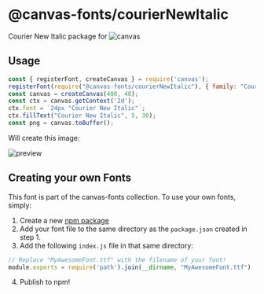 @canvas-fonts/courierNewItalic
====

Courier New Italic package for ![canvas](https://npmjs.org/package/canvas)

## Usage

```js
const { registerFont, createCanvas } = require('canvas');
registerFont(require("@canvas-fonts/courierNewItalic"), { family: "Courier New Italic" });
const canvas = createCanvas(400, 48);
const ctx = canvas.getContext('2d');
ctx.font = `24px "Courier New Italic"`;
ctx.fillText("Courier New Italic", 5, 30);
const png = canvas.toBuffer();
```

Will create this image:

![preview](https://github.com/retrohacker/canvas-fonts/raw/master/previews/courierNewItalic.png)

## Creating your own Fonts

This font is part of the canvas-fonts collection. To use your own fonts, simply:

1. Create a new [npm package](https://docs.npmjs.com/creating-node-js-modules)
2. Add your font file to the same directory as the `package.json` created in step 1.
3. Add the following `index.js` file in that same directory:

```js
// Replace "MyAwesomeFont.ttf" with the filename of your font!
module.exports = require('path').join(__dirname, "MyAwesomeFont.ttf")
```

4. Publish to npm!